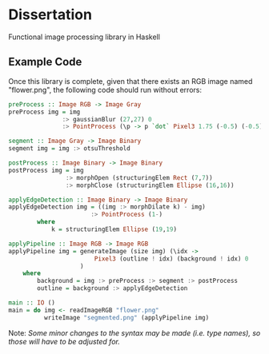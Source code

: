 # Dissertation
Functional image processing library in Haskell

## Example Code
Once this library is complete, given that there exists an RGB image named "flower.png",
the following code should run without errors:

```hs
preProcess :: Image RGB -> Image Gray
preProcess img = img
               :> gaussianBlur (27,27) 0
               :> PointProcess (\p -> p `dot` Pixel3 1.75 (-0.5) (-0.5))

segment :: Image Gray -> Image Binary
segment img = img :> otsuThreshold

postProcess :: Image Binary -> Image Binary
postProcess img = img
                :> morphOpen (structuringElem Rect (7,7))
                :> morphClose (structuringElem Ellipse (16,16))

applyEdgeDetection :: Image Binary -> Image Binary
applyEdgeDetection img = ((img :> morphDilate k) - img)
                       :> PointProcess (1-)
        where
            k = structuringElem Ellipse (19,19)

applyPipeline :: Image RGB -> Image RGB
applyPipeline img = generateImage (size img) (\idx ->
                        Pixel3 (outline ! idx) (background ! idx) 0
                    )
    where
        background = img :> preProcess :> segment :> postProcess
        outline = background :> applyEdgeDetection

main :: IO ()
main = do img <- readImageRGB "flower.png"
          writeImage "segmented.png" (applyPipeline img)
```

Note: *Some minor changes to the syntax may be made (i.e. type names),
so those will have to be adjusted for.*
